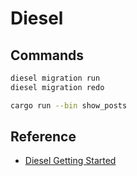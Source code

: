 # Diesel

## Commands

```bash
diesel migration run
diesel migration redo

cargo run --bin show_posts
```

## Reference

- [Diesel Getting Started](http://diesel.rs/guides/getting-started/)